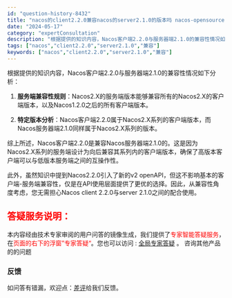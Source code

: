 ```yaml
---
id: "question-history-8432"
title: "nacos的client2.2.0兼容nacos的server2.1.0的版本吗 nacos-opensource"
date: "2024-05-17"
category: "expertConsultation"
description: "根据提供的知识内容，Nacos客户端2.2.0与服务器端2.1.0的兼容性情况如下分析：1. **服务端兼容性规则**：Nacos2.X的服务端版本能够兼容所有的Nacos2.X的客户端版本，以及Nacos1.2.0之后的所有客户端版本。2. **特定版本分析**：Nacos客户端2.2.0属于Na"
tags: ["nacos","client2.2.0","server2.1.0","兼容"]
keywords: ["nacos","client2.2.0","server2.1.0","兼容"]
---
```


根据提供的知识内容，Nacos客户端2.2.0与服务器端2.1.0的兼容性情况如下分析：

1. **服务端兼容性规则**：Nacos2.X的服务端版本能够兼容所有的Nacos2.X的客户端版本，以及Nacos1.2.0之后的所有客户端版本。

2. **特定版本分析**：Nacos客户端2.2.0属于Nacos2.X系列的客户端版本，而Nacos服务器端2.1.0同样属于Nacos2.X系列的版本。

综上所述，Nacos客户端2.2.0是兼容Nacos服务器端2.1.0的。这是因为Nacos2.X系列的服务端设计为向后兼容其系列内的客户端版本，确保了高版本客户端可以与低版本服务端之间的互操作性。

此外，虽然知识中提到Nacos2.2.0引入了新的v2 openAPI，但这不影响基本的客户端-服务端兼容性，仅是在API使用层面提供了更优的选择。因此，从兼容性角度考虑，您无需担心Nacos client 2.2.0与server 2.1.0之间的配合使用。
## <font color="#FF0000">答疑服务说明：</font> 

本内容经由技术专家审阅的用户问答的镜像生成，我们提供了<font color="#FF0000">专家智能答疑服务</font>，在<font color="#FF0000">页面的右下的浮窗”专家答疑“</font>。您也可以访问 : [全局专家答疑](https://opensource.alibaba.com/chatBot) 。 咨询其他产品的的问题

### 反馈
如问答有错漏，欢迎点：[差评](https://ai.nacos.io/user/feedbackByEnhancerGradePOJOID?enhancerGradePOJOId=13653)给我们反馈。
